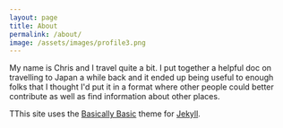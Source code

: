 ```yaml
---
layout: page
title: About
permalink: /about/
image: /assets/images/profile3.png
---
```


My name is Chris and I travel quite a bit.  I put together a helpful doc on travelling to Japan a while back and it ended up being useful to enough folks that I thought I'd put it in a format where other people could better contribute as well as find information about other places.



TThis site uses the [Basically Basic](https://github.com/mmistakes/jekyll-theme-basically-basic) theme for [Jekyll][jekyll-organization].

[jekyll-organization]: https://github.com/jekyll
